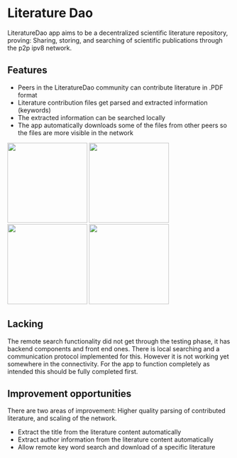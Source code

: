 # Literature Dao

LiteratureDao app aims to be a decentralized scientific literature repository, proving:
Sharing, storing, and searching of scientific publications through the p2p ipv8 network.

## Features

- Peers in the LiteratureDao community can contribute literature in .PDF format
- Literature contribution files get parsed and extracted information (keywords)
- The extracted information can be searched locally
- The app automatically downloads some of the files from other peers so the files are more visible in the network

<img src="https://user-images.githubusercontent.com/33283063/167591620-a9547f63-e778-4ea9-a594-a7d1d9a4f169.gif" width="180">
<img src="https://user-images.githubusercontent.com/33283063/167591634-6e0b8aaf-11c8-4ee7-b36d-616255fa5347.PNG" width="180">
<img src="https://user-images.githubusercontent.com/33283063/167591635-a68c0d2c-16de-4a44-ba73-fc52688252eb.gif" width="180">
<img src="https://user-images.githubusercontent.com/33283063/167591643-75a305ae-2098-4138-9f60-14818f63000e.gif" width="180">

## Lacking
The remote search functionality did not get through the testing phase, it has backend components and front end ones.
There is local searching and a communication protocol implemented for this. However it is not working yet somewhere in the connectivity.
For the app to function completely as intended this should be fully completed first.

## Improvement opportunities
There are two areas of improvement: Higher quality parsing of contributed literature, and scaling of the network.
- Extract the title from the literature content automatically
- Extract author information from the literature content automatically
- Allow remote key word search and download of a specific literature
